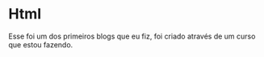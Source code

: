 # Html
Esse foi um dos primeiros blogs que eu fiz, foi criado através de um curso que estou fazendo.  
